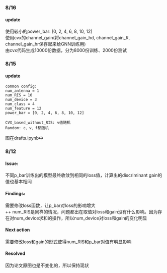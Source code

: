### 8/16
#### update
使用较小的power_bar: [0, 2, 4, 6, 8, 10, 12]</br>
使用cvx的channel_gain(将channel_gain_hd, channel_gain_R, channel_gain_hr保存起来给GNN训练用)</br>
由cvx代码生成10000份数据，分为8000份训练、2000份测试
### 8/15
#### update
```text
common config:
num_antenna = 1
num_RIS = 10
num_device = 3
num_class = 4
num_feature = 12
power_bar = [0, 2, 4, 6, 8, 10, 12]

CVX_based_without_RIS: v值随机
Random: c、v、f都随机
```
图在drafts.ipynb中

### 8/12
#### Issue: 
不同p_bar训练出的模型最终收敛到相同的loss值，计算出的discriminant gain的值也基本相同
#### Findings: 
需要修改loss函数，让p_bar对loss的影响增大</br>
++ num_RIS是同样的情况，问题都出在取值对loss和gain没有什么影响。因为存在对num_device求和的操作，所以num_device对loss和gain的变化明显
#### Next action
需要修改loss和gain的形式使得num_RIS和p_bar对值有明显影响
#### Resolved
因为论文原图也是不变化的，所以保持现状
